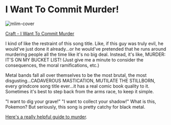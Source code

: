 # I Want To Commit Murder!

![mlim-cover](/content/images/craft-void.jpg "Craft - Void")

[Craft - I Want To Commit Murder](/assets/mp3/07-craft-i_want_to_commit_murder-berc.mp3)

I kind of like the restraint of this song title. Like, if this guy was truly evil, he would've just done it already...or he would've pretended that he runs around murdering people all the time like it's no big deal. Instead, it's like, MURDER: IT'S ON MY BUCKET LIST! (Just give me a minute to consider the consequences, the moral ramifications, etc.)

Metal bands fall all over themselves to be the most brutal, the most disgusting...CADAVEROUS MASTICATION, MUTILATE THE STILLBORN, every grindcore song title ever...it has a real comic book quality to it. Sometimes it's best to step back from the arms race, to keep it simple.

"I want to dig your grave!" "I want to collect your shadow!" What is this, Pokemon?
But seriously, this song is pretty catchy for black metal.

[Here's a really helpful guide to murder](http://www.theawl.com/2012/01/the-only-murdering-murder-guide-youll-ever-need-you-murderer).
